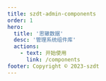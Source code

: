 ```yaml
---
title: szdt-admin-components
order: 1
hero:
  title: '思辙数据'
  desc: '管理系统组件库'
  actions:
    - text: 开始使用
      link: /components
footer: Copyright © 2023-szdt
---
```

